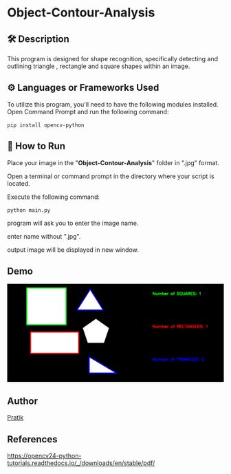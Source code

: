 # Object-Contour-Analysis
## 🛠️ Description
This program is designed for shape recognition, specifically detecting and outlining triangle , rectangle and square shapes within an image.

## ⚙️ Languages or Frameworks Used
To utilize this program, you'll need to have the following modules installed. Open Command Prompt and run the following command:
```
pip install opencv-python
```
## 🌟 How to Run

Place your image in the "**Object-Contour-Analysis**" folder in ".jpg" format.

Open a terminal or command prompt in the directory where your script is located.

Execute the following command:
```
python main.py
```
program will ask you to enter the image name.

enter name without ".jpg".

output image will be displayed in new window.

## Demo
![demoimage](Demo.png)


## Author
[Pratik](https://github.com/PratikNaik12345)
## References
https://opencv24-python-tutorials.readthedocs.io/_/downloads/en/stable/pdf/

